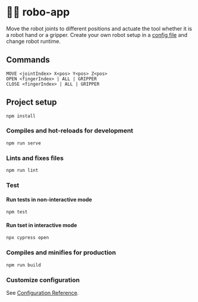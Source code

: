 # :mechanical_arm::robot: robo-app

Move the robot joints to different positions and actuate the tool whether it is a robot hand or a gripper.
Create your own robot setup in a [config file](src/model/robotConfigs.json) and change robot runtime.

## Commands

```
MOVE <jointIndex> X<pos> Y<pos> Z<pos>
OPEN <fingerIndex> | ALL | GRIPPER
CLOSE <fingerIndex> | ALL | GRIPPER
```

## Project setup

```
npm install
```

### Compiles and hot-reloads for development

```
npm run serve
```

### Lints and fixes files

```
npm run lint
```

### Test

#### Run tests in non-interactive mode

```
npm test
```

#### Run tset in interactive mode

```
npx cypress open
```

### Compiles and minifies for production

```
npm run build
```

### Customize configuration

See [Configuration Reference](https://cli.vuejs.org/config/).
